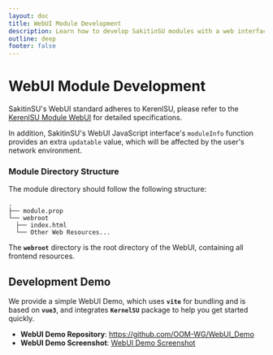 ```yaml
---
layout: doc
title: WebUI Module Development
description: Learn how to develop SakitinSU modules with a web interface
outline: deep
footer: false
---
```

# **WebUI Module Development**

SakitinSU's WebUI standard adheres to KerenlSU, please refer to the [KerenlSU Module WebUI](https://kernelsu.org/zh_CN/guide/module-webui.html) for detailed specifications.

In addition, SakitinSU's WebUI JavaScript interface's `moduleInfo` function provides an extra `updatable` value, which will be affected by the user's network environment.

### **Module Directory Structure**

The module directory should follow the following structure:

```
.
├── module.prop
└── webroot
  ├── index.html
  └── Other Web Resources...
```

The **`webroot`** directory is the root directory of the WebUI, containing all frontend resources.

## **Development Demo**

We provide a simple WebUI Demo, which uses **`vite`** for bundling and is based on **`vue3`**, and integrates **`KernelSU`** package to help you get started quickly.

- **WebUI Demo Repository**: <https://github.com/OOM-WG/WebUI_Demo>
- **WebUI Demo Screenshot**: [WebUI Demo Screenshot](/assets/img/webui.webp)